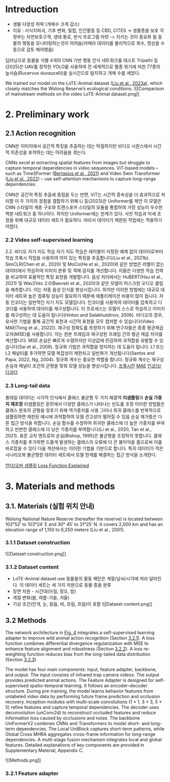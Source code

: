 # Intreduction
- 생물 다양성 하락 (개체수 크게 감소)
- 이유 : 서식지파괴, 기후 변화, 밀렵, 인간활동  등
CBD, CITES -> 생물종을 보호
각 정부는 자연보호구격, 생태 통로, 번식 프로그램 마련 -> 지키는 것이 중요화 됨
동물의 행동을 모니터링하는것이 어려움(카메라 데이터를 물리적으로 회수, 영상을 수동으로 검토 해야했음)

딥러닝으로 동물을 식별
4개의 CNN 기반 행동 인식 네트워크를 테스트
Tripathi 등(2025)은 UAV를 장착한 YOLO를 사용하여 전 세계적으로 멸종 위기에 처한 77종의 늪사슴(Rucervus duvaucelii)을 실시간으로 탐지하고 개체 수를 세었다.

We trained our model on the LoTE-Animal dataset ([Liu et al., 2023a](https://www.sciencedirect.com/science/article/pii/S1574954125001578#b29)), which closely matches the Wolong Reserve’s ecological conditions.
![[Comparison of mainstream methods on the video LoTE-Animal dataset.png]]


# 2.  Preliminary work
## 2.1 Action recognition
CNN은 이미지에서 공간적 특징을 추출하는 데는 탁월하지만 비디오 시퀀스에서 시간적 의존성을 포착하는 데는 어려움을 겪는다.

CNNs excel at extracting spatial features from images but struggle to capture temporal dependencies in video sequences. ViT-based models – such as TimeSFormer ([Bertasius et al., 2021](https://www.sciencedirect.com/science/article/pii/S1574954125001578#b3)) and Video Swin Transformer ([Liu et al., 2022](https://www.sciencedirect.com/science/article/pii/S1574954125001578#b31)) – use self-attention mechanisms to capture long-range dependencies.

CNN은 공간적 특징 추출에 중점을 두는 반면, ViT는 시간적 종속성을 더 효과적으로 처리함
이 두 가지의 장점을 결합하기 위해 Li 등(2023)은 Uniformer를 제안
이 모델은 CNN 스타일의 계층 구조와 트랜스포머 스타일의 모듈을 통합하여 가장 성능이 우수한 백본 네트워크 중 하나이다.
하지만 Uniformer에는 한계가 있다. 사전 학습과 미세 조정을 위해 대규모 데이터 세트가 필요하다. 따라서 데이터가 제한된 작업에는 적용하기 어렵다.

### 2.2 Video self-supervised learning
2.2. 비디오 자기 지도 학습
자기 지도 학습은 레이블이 지정된 예제 없이 데이터로부터 학습
프록시 작업을 사용하여 의미 있는 특징을 추출합니다(Liu et al., 2021b). SimCLR(Chen et al., 2020) 및 MoCo(He et al., 2020)와 같은 방법은 라벨이 없는 데이터에서 학습하여 이미지 분류 및 객체 감지를 개선합니다. 
이들은 다양한 학습 전략을 비교하여 효율적인 특징 표현을 개발합니다. 음성 처리에서는 HuBERT(Hsu et al., 2021) 및 Wav2Vec 2.0(Baevski et al., 2020)과 같은 모델이 마스크된 오디오 클립을 예측합니다. 이는 자동 음성 인식을 향상시킵니다. 하지만 이러한 방법에는 대규모 데이터 세트와 높은 컴퓨팅 성능이 필요하기 때문에 애플리케이션 비용이 많이 듭니다. 자동 인코더는 일반적인 자기 지도 모델입니다. 인코더를 사용하여 데이터를 압축하고 디코더를 사용하여 데이터를 재구성합니다. 이 프로세스는 모델이 스스로 학습하고 이미지를 재구성하는 데 도움이 됩니다(Hinton and Salakhutdinov, 2006). 비디오의 경우, 유사한 기법을 통해 공간적 표현과 시간적 표현을 모두 캡처할 수 있습니다(Video MAE(Tong et al., 2022)). 재구성 정확도를 측정하기 위해 연구자들은 종종 평균제곱오차(MSE)를 사용합니다. 이는 원본 프레임과 재구성된 프레임 간의 평균 제곱 차이를 계산합니다. MSE 손실은 빠르게 수렴하지만 이상값에 민감하여 과적합을 유발할 수 있습니다(Sai et al., 2009). 정규화 기법은 과적합을 방지하는 데 도움이 됩니다. L1 또는 L2 페널티를 추가하면 모델 복잡성이 제한되고 일반화가 개선됩니다(Santos and Papa, 2022, Ng, 2004). 정규화 계수는 중요한 역할을 합니다. 정규화 계수는 재구성 손실과 페널티 조건의 균형을 맞춰 모델 성능을 향상시킵니다.
[프록시란](https://seunghyunson.tistory.com/22)
[MAE](https://white-joy.tistory.com/10)
[인코더/디코더](https://do-gang.tistory.com/entry/%EC%9D%B8%EC%BD%94%EB%8D%94-%EB%94%94%EC%BD%94%EB%8D%94Encoder-Decoder-%EA%B0%9C%EB%85%90)


### 2.3 Long-tail data
롱테일 데이터는 시각적 인식에서 클래스 불균형
두 가지 해결책 **리샘플링**과 **손실 가중치 재조정**
리샘플링은 훈련에서 다양한 클래스가 나타나는 빈도를 조정
이러한 방법들은 클래스 분포의 균형을 맞추기 위해 역가중치를 사용
그러나 희귀 클래스를 반복적으로 샘플링하면 제한된 예시에 과적합하여 모델 견고성이 떨어질 수 있음
손실 재가중은 다른 접근 방식을 취합니다. 손실 함수를 수정하여 희귀한 클래스에 더 높은 가중치를 부여하고 빈번한 클래스에 더 낮은 가중치를 부여합니다(Li et al., 2020, Tan et al., 2021). 표준 교차 엔트로피 손실(Bishop, 1995)은 불균형을 조정하지 못합니다. 클래스 가중치를 추가하면 드물게 발생하는 클래스의 오류에 더 큰 불이익을 줌으로써 이를 바로잡을 수 있다
다음 섹션에서는 이러한 기법을 기반으로 합니다. 특히 데이터가 적은 시나리오와 불균형한 데이터 세트에서 모델 한계를 해결하는 접근 방식을 소개한다.

[언더/오버 샘플링](https://hwi-doc.tistory.com/entry/%EC%96%B8%EB%8D%94-%EC%83%98%ED%94%8C%EB%A7%81Undersampling%EA%B3%BC-%EC%98%A4%EB%B2%84-%EC%83%98%ED%94%8C%EB%A7%81Oversampling)
[Loss Function Explained](https://wikidocs.net/235772)

# 3. Materials and methods
## 3.1. Materials (실험 위치 안내)
Wolong National Nature Reserve (hereafter the reserve) is located between 102°52′ to 103°24′ E and 30° 45′ to 31°25′ N. It covers 2,000 km
and has an elevation range of 1,150 to 6,250 meters (Liu et al., 2001).

### 3.1.1 Dataset construction
![[Dataset construction.png]]

### 3.1.2 Dataset content
- LoTE-Animal dataset use 
동물들의 활동 패턴은 계절/날씨/시각에 따라 달라진다.
이 데이터 세트는 세 가지 차원으로 동물 종을 분류
- 장면 차원 - 시간대(아침, 정오, 밤)
- 계절 변화(봄, 여름-가을, 겨울)
- 기상 조건(안개, 눈, 맑음, 비, 흐림, 흐림)이 포함
![[Dataset content.png]]

## 3.2 Methods
The network architecture in [Fig. 4](https://www.sciencedirect.com/science/article/pii/S1574954125001578#fig4) integrates a self-supervised learning adapter to improve wild animal action recognition (Section [3.2.1](https://www.sciencedirect.com/science/article/pii/S1574954125001578#sec3.2.1)). A loss function combines differential divergence regularization with MSE to enhance feature alignment and robustness (Section [3.2.2](https://www.sciencedirect.com/science/article/pii/S1574954125001578#sec3.2.2)). A loss re-weighting function reduces bias from the long-tailed data distribution (Section [3.2.3](https://www.sciencedirect.com/science/article/pii/S1574954125001578#sec3.2.3)).

The model has four main components: input, feature adapter, backbone, and output. The input consists of infrared trap camera videos. The output provides predicted animal actions. The Feature Adapter is designed for self-supervised spatio-temporal learning. It follows an encoder–decoder structure. During pre-training, the model learns behavior features from unlabeled video data by performing future frame prediction and occlusion recovery. Inception modules with multi-scale convolutions (1 × 1, 3 × 3, 5 × 5) refine features and capture temporal dependencies. The decoder uses deconvolution (unConv2d) to reconstruct occluded features and reduce information loss caused by occlusions and noise. The backbone UniFormerV2 combines CNNs and Transformers to model short- and long-term dependencies. The Local UniBlock captures short-term patterns, while Global Cross MHRA aggregates cross-frame information for long-range dependencies. A multi-stage fusion mechanism integrates local and global features. Detailed explanations of key components are provided in Supplementary Material, Appendix C.

![[Methods.png]]

### 3.2.1 Feature adapter
